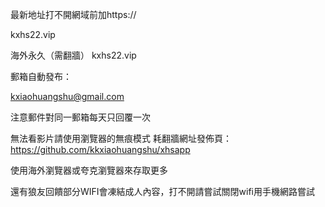 最新地址打不開網域前加https://

kxhs22.vip

海外永久（需翻牆） kxhs22.vip



郵箱自動發布：

kxiaohuangshu@gmail.com

注意郵件對同一郵箱每天只回覆一次

無法看影片請使用瀏覽器的無痕模式 耗翻牆網址發佈頁：https://github.com/kkxiaohuangshu/xhsapp

使用海外瀏覽器或夸克瀏覽器來存取更多

還有狼友回饋部分WIFI會凍結成人內容，打不開請嘗試關閉wifi用手機網路嘗試
